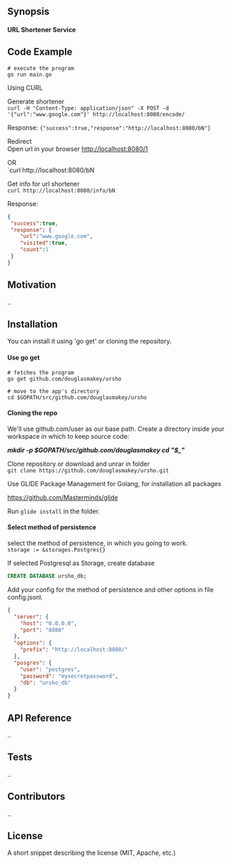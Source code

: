 ## Synopsis

#### URL Shortener Service

## Code Example

```
# execute the program
go run main.go
```

Using CURL

Generate shortener\
`curl -H "Content-Type: application/json" -X POST -d '{"url":"www.google.com"}' http://localhost:8080/encode/`

Response:
`{"success":true,"response":"http://localhost:8080/bN"}`

Redirect\
Open url in your browser [http://localhost:8080/1](http://localhost:8080/p)

OR\
`curl http://localhost:8080/bN

Get info for url shortener\
`curl http://localhost:8080/info/bN `

Response:
```json
{
 "success":true,
 "response": {
    "url":"www.google.com",
    "visited":true,
    "count":1
 }
}
```

## Motivation

..

## Installation

You can install it using 'go get' or cloning the repository.

#### Use go get
```
# fetches the program
go get github.com/douglasmakey/ursho

# move to the app's directory
cd $GOPATH/src/github.com/douglasmakey/ursho
```
#### Cloning the repo
We'll use github.com/user as our base path. Create a directory inside your workspace in which to keep source code:

***mkdir -p $GOPATH/src/github.com/douglasmakey cd "$_"***

Clone repository or download and unrar in folder\
```git clone https://github.com/douglasmakey/ursho.git```


Use GLIDE Package Management for Golang, for installation all packages 

https://github.com/Masterminds/glide

Run `glide install` in the folder.

#### Select method of persistence
select the method of persistence, in which you going to work.\
`storage := &storages.Postgres{}`

If selected Postgresql as Storage, create database
```sql
CREATE DATABASE ursho_db;
```


Add your config for the method of persistence and other options in file config.json\
```json
{
  "server": {
    "host": "0.0.0.0",
    "port": "8080"
  },
  "options": {
    "prefix": "http://localhost:8080/"
  },
  "posgres": {
    "user": "postgres",
    "password": "mysecretpassword",
    "db": "ursho_db"
  }
}
```
## API Reference

..

## Tests

..

## Contributors

..

## License

A short snippet describing the license (MIT, Apache, etc.)
